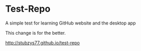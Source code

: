 # Test-Repo
A simple test for learning GitHub website and the desktop app

This change is for the better.

http://stubzys77.github.io/test-repo
